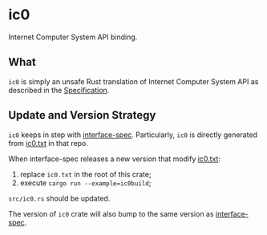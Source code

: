 # ic0

Internet Computer System API binding.

## What

`ic0` is simply an unsafe Rust translation of Internet Computer System API as described in the [Specification](https://internetcomputer.org/docs/current/references/ic-interface-spec/#system-api-imports).

## Update and Version Strategy

`ic0` keeps in step with [interface-spec][1]. Particularly, `ic0` is directly generated from [ic0.txt][2] in that repo.

When interface-spec releases a new version that modify [ic0.txt][2]:

1. replace `ic0.txt` in the root of this crate;
2. execute `cargo run --example=ic0build`;

`src/ic0.rs` should be updated.

The version of `ic0` crate will also bump to the same version as [interface-spec][1].

[1]: https://github.com/dfinity/interface-spec
[2]: https://github.com/dfinity/interface-spec/blob/master/spec/ic0.txt
